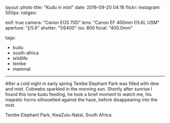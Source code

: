 layout: photo
title: "Kudu in mist"
date: 2016-09-20 04:16
flickr:
instagram:
500px:
natgeo:

exif: true
camera: "Canon EOS 70D"
lens: "Canon EF 400mm f/5.6L USM"
aperture: "ƒ/5.6"
shutter: "1/6400"
iso: 800
focal: "400.0mm"

tags:
  - kudu
  - south-africa
  - wildlife
  - tembe
  - mammal
---

After a cold night in early spring Tembe Elephant Park was filled with dew and mist. Cobwebs sparkled in the morning sun. Shortly after sunrise I found this lone kudu feeding, he took a brief moment to watch me, his majestic horns silhouetted against the haze, before disappearing into the mist.

Tembe Elephant Park, KwaZulu-Natal, South Africa
